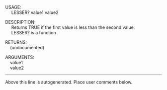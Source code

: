 USAGE:  
&nbsp;&nbsp;&nbsp;&nbsp;&nbsp;LESSER?&nbsp;value1&nbsp;value2&nbsp;  
  
DESCRIPTION:  
&nbsp;&nbsp;&nbsp;&nbsp;&nbsp;Returns&nbsp;TRUE&nbsp;if&nbsp;the&nbsp;first&nbsp;value&nbsp;is&nbsp;less&nbsp;than&nbsp;the&nbsp;second&nbsp;value.  
&nbsp;&nbsp;&nbsp;&nbsp;&nbsp;LESSER?&nbsp;is&nbsp;a&nbsp;function&nbsp;.  
  
RETURNS:  
&nbsp;&nbsp;&nbsp;&nbsp;(undocumented)  
  
ARGUMENTS:  
&nbsp;&nbsp;&nbsp;&nbsp;value1  
&nbsp;&nbsp;&nbsp;&nbsp;value2  
___
Above this line is autogenerated. Place user comments below.